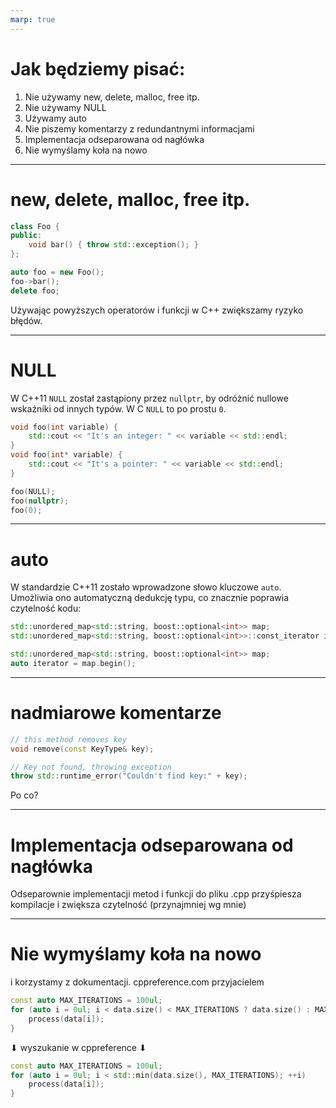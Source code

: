 ```yaml
---
marp: true
---
```


# Jak będziemy pisać:

1. Nie używamy new, delete, malloc, free itp.
2. Nie używamy NULL
3. Używamy auto
4. Nie piszemy komentarzy z redundantnymi informacjami
5. Implementacja odseparowana od nagłówka
6. Nie wymyślamy koła na nowo

---

# new, delete, malloc, free itp.

```cpp
class Foo {
public:
    void bar() { throw std::exception(); }
};
```

```cpp
auto foo = new Foo();
foo->bar();
delete foo;
```

Używając powyższych operatorów i funkcji w C++ zwiększamy ryzyko błędów.

---

# NULL

W C++11 `NULL` został zastąpiony przez `nullptr`, by odróżnić nullowe wskaźniki od innych typów. W C `NULL` to po prostu `0`.

```cpp
void foo(int variable) {
    std::cout << "It's an integer: " << variable << std::endl;
}
void foo(int* variable) {
    std::cout << "It's a pointer: " << variable << std::endl;
}
```
```cpp
foo(NULL);
foo(nullptr);
foo(0);
```

---

# auto

W standardzie C++11 zostało wprowadzone słowo kluczowe `auto`. Umożliwia ono automatyczną dedukcję typu, co znacznie poprawia czytelność kodu:

```cpp
std::unordered_map<std::string, boost::optional<int>> map;
std::unordered_map<std::string, boost::optional<int>>::const_iterator iterator = map.begin();
```
```cpp
std::unordered_map<std::string, boost::optional<int>> map;                                   
auto iterator = map.begin();
```

---

# nadmiarowe komentarze

```cpp
// this method removes key
void remove(const KeyType& key);
```

```cpp
// Key not found, throwing exception
throw std::runtime_error("Couldn't find key:" + key);
```

Po co?

--- 

# Implementacja odseparowana od nagłówka

Odseparownie implementacji metod i funkcji do pliku .cpp przyśpiesza kompilacje i zwiększa czytelność (przynajmniej wg mnie)

--- 

# Nie wymyślamy koła na nowo
i korzystamy z dokumentacji. cppreference.com przyjacielem

```cpp
const auto MAX_ITERATIONS = 100ul;
for (auto i = 0ul; i < data.size() < MAX_ITERATIONS ? data.size() : MAX_ITERATIONS; ++i) {
    process(data[i]);
}
```

⬇ wyszukanie w cppreference ⬇

```cpp
const auto MAX_ITERATIONS = 100ul;                                                       
for (auto i = 0ul; i < std::min(data.size(), MAX_ITERATIONS); ++i)
    process(data[i]);
}
```